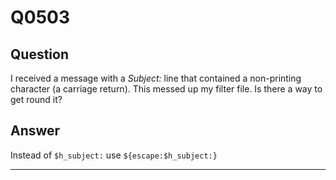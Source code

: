 Q0503
=====

Question
--------

I received a message with a *Subject:* line that contained a
non-printing character (a carriage return). This messed up my filter
file. Is there a way to get round it?

Answer
------

Instead of `$h_subject:` use `${escape:$h_subject:}`

* * * * *
